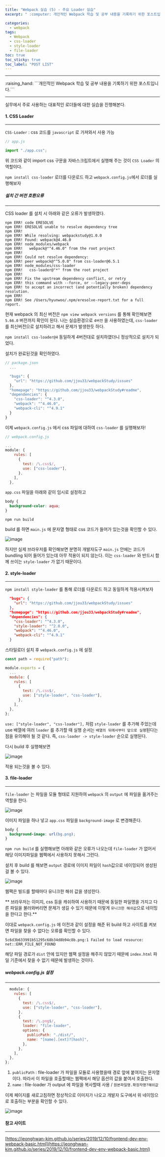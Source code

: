 ```yaml
---
title: "Webpack 실습 (5) - 주요 Loader 실습"
excerpt: " :computer: 개인적인 Webpack 학습 및 공부 내용을 기록하기 위한 포스트입니다."

categories:
  - webpack
tags:
  - Webpack
  - css-loader
  - style-loader
  - file-loader
toc: true
toc_sticky: true
toc_label: "POST LIST"
---
```


<hr>
:raising_hand:  ```개인적인 Webpack 학습 및 공부 내용을 기록하기 위한 포스트입니다.```
<hr>

실무에서 주로 사용하는 대표적인 로더들에 대한 실습을 진행해본다.

#### 1. CSS Loader

---

`CSS-Loader` : css 코드를 `javascript` 로 가져와서 사용 가능

```js
// app.js

import "./app.css";
```

위 코드와 같이 import css 구문을 자바스크립트에서 실행해 주는 것이 `CSS Loader` 의 역할이다.

`npm install css-loader` 로더를 다운로드 하고 `webpack.config.js`에서 로더를 실행해보자

##### 설치 간 버전 호환오류

---

CSS loader 를 설치 시 아래와 같은 오류가 발생하였다.

```shell
npm ERR! code ERESOLVE
npm ERR! ERESOLVE unable to resolve dependency tree
npm ERR!
npm ERR! While resolving: webpackstudy@1.0.0
npm ERR! Found: webpack@4.46.0
npm ERR! node_modules/webpack
npm ERR!   webpack@"^4.46.0" from the root project
npm ERR!
npm ERR! Could not resolve dependency:
npm ERR! peer webpack@"^5.0.0" from css-loader@6.5.1
npm ERR! node_modules/css-loader
npm ERR!   css-loader@"*" from the root project
npm ERR!
npm ERR! Fix the upstream dependency conflict, or retry
npm ERR! this command with --force, or --legacy-peer-deps
npm ERR! to accept an incorrect (and potentially broken) dependency resolution.
npm ERR!
npm ERR! See /Users/hyunwoo/.npm/eresolve-report.txt for a full report.
```

현재 webpack 의 최신 버전은 `npm view webpack versions` 를 통해 확인해보면 `5.66.0` 버전까지 확인이 된다.
나는 실습환경으로 `4버전` 을 사용하였는데, `css-loader` 를 최신버전으로 설치하려고 해서 문제가 발생한듯 하다.

`npm install css-loader@4` 동일하게 4버전대로 설치하였더니 정상적으로 설치가 되었다.

설치가 완료된것을 확인하였다.

```js
// package.json
  ...

  "bugs": {
    "url": "https://github.com/jjou33/webpackStudy/issues"
  },
  "homepage": "https://github.com/jjou33/webpackStudy#readme",
  "dependencies": {
    "css-loader": "^4.3.0",
    "webpack": "^4.46.0",
    "webpack-cli": "^4.9.1"
  }
}
```

이제 `webpack.config.js` 에서 css 파일에 대하여 `css-loader` 를 실행해보자!

```js
// webpack.config.js

...
module: {
    rules: [
      {
        test: /\.css$/,
        use: ["css-loader"],
      },
    ],
  },
```

`app.css` 파일을 아래와 같이 임시로 설정하고

```css
body {
  background-color: aqua;
}
```

`npm run build`

build 를 하면 `main.js` 에 문자열 형태로 css 코드가 들어가 있는것을 확인할 수 있다.

![image](https://user-images.githubusercontent.com/56063287/149156965-fc4afd20-1e37-42ba-bdc2-6b54f4d85d1f.png)

하지만 실제 브라우저를 확인해보면 분명히 개발자도구 `main.js` 안에는 코드가 bundling 되어 들어가 있는데 아무 적용이 되지 않는다.
이는 `css-loader` 와 반드시 함께 쓰이는 `style-loader` 가 없기 때문이다.

#### 2. style-loader

---

`npm install style-loader` 를 통해 로더를 다운로드 하고 동일하게 적용시켜보자

```json
  "bugs": {
    "url": "https://github.com/jjou33/webpackStudy/issues"
  },
  "homepage": "https://github.com/jjou33/webpackStudy#readme",
  "dependencies": {
    "css-loader": "^4.3.0",
    "style-loader": "^2.0.0",
    "webpack": "^4.46.0",
    "webpack-cli": "^4.9.1"
  }
```

스타일로더 설치 후 `webpack.config.js` 에 설정

```js
const path = require("path");

module.exports = {
  ...
  module: {
    rules: [
      {
        test: /\.css$/,
        use: ["style-loader", "css-loader"],
      },
    ],
  },
};

```

`use: ["style-loader", "css-loader"],` 처럼 `style-loader` 를 추가해 주었는데 use 배열에 여러 `loader` 를 추가할 때 실행 순서는 `배열의 뒤에서부터 앞으로 실행`된다는 점을 유의해야 될 것 같다. 즉, `css-loader -> style-loader` 순으로 실행된다.

다시 build 후 실행해보면

![image](https://user-images.githubusercontent.com/56063287/149158363-b5e9dff8-ac86-4db0-a90a-52b8424116a0.png)

적용 되는것을 볼 수 있다.

#### 3. file-loader

---

`file-loader` 는 파일을 모듈 형태로 지원하여 `webpack` 의 `output` 에 파일을 옮겨주는 역할을 한다.

![image](https://user-images.githubusercontent.com/56063287/149334882-d96a1397-7a0a-4d71-a02b-3b33ffc8442a.png)

이미지 파일을 하나 넣고 `app.css` 파일을 `background-image` 로 변경해준다.

```css
body {
  background-image: url(bg.png);
}
```

`npm run build` 를 실행해보면 아래와 같은 오류가 나오는데 `file-loader` 가 없어서 해당 이미지파일을 웹팩에서 사용하지 못해서 그런다.

설치 후 build 를 해보면 `output` 경로에 이미지 파일이 `hash`값으로 네이밍되어 생성된걸 볼 수 있다.

![image](https://user-images.githubusercontent.com/56063287/149335422-e648c42b-c960-4e7e-b169-02d0296f5502.png)

웹팩은 빌드를 할때마다 유니크한 해쉬 값을 생성한다.

** 브라우저는 이미지, css 등을 캐쉬하여 사용하기 때문에 동일한 파일명을 가지고 다른 파일을 불러와버리면 문제가 생길 수 있기 때문에 이렇게 `유니크한 해쉬값`으로 네이밍을 한다고 한다.**

이대로 `webpack.config.js` 에 이전과 같이 설정을 해준 뒤 build 하고 사이트를 켜보면 파일을 찾을 수 없다는 오류를 확인할 수 있다.

`5c6d3b633991b51295c68b34d8b94c8b.png:1 Failed to load resource: net::ERR_FILE_NOT_FOUND`

해당 파일 경로가 `dist` 안에 있지만 웹팩 설정을 해주지 않았기 때문에 `index.html` 파일 기준에서 찾을 수 없기 때문에 발생하는 것이다.

##### webpack.config.js 설정

---

```js
  module: {
    rules: [
      {
        test: /\.css$/,
        use: ["style-loader", "css-loader"],
      },
      {
        test: /\.png$/,
        loader: "file-loader",
        options: {
          publicPath: "./dist/",
          name: "[name].[ext]?[hash]",
        },
      },
    ],
  },
};
```

1. `publicPath` : file-loader 가 파일을 모듈로 사용했을때 경로 앞에 붙여지는 문자열이다. 따라서 이 파일을 호출할때는 웹팩에서 해당 옵션의 값을 붙여서 호출한다.
2. `name` : file-loader 가 output 에 파일을 복사할때 사용 / `원본파일명.확장자명?해쉬값`

이제 페이지를 새로고침하면 정상적으로 이미지가 나오고 개발자 도구에서 위 네이밍으로 호출하는 부분을 확인할 수 있다.

![image](https://user-images.githubusercontent.com/56063287/149337567-2d39b303-e35c-4e10-bfa2-7ab0275e98d1.png)

#### 참고 사이트

---

[https://jeonghwan-kim.github.io/series/2019/12/10/frontend-dev-env-webpack-basic.html](https://jeonghwan-kim.github.io/series/2019/12/10/frontend-dev-env-webpack-basic.html)
